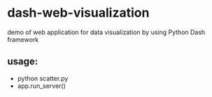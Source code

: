 # dash-web-visualization
demo of web application for data visualization by using Python Dash framework
## usage:
- python scatter.py
- app.run_server()
